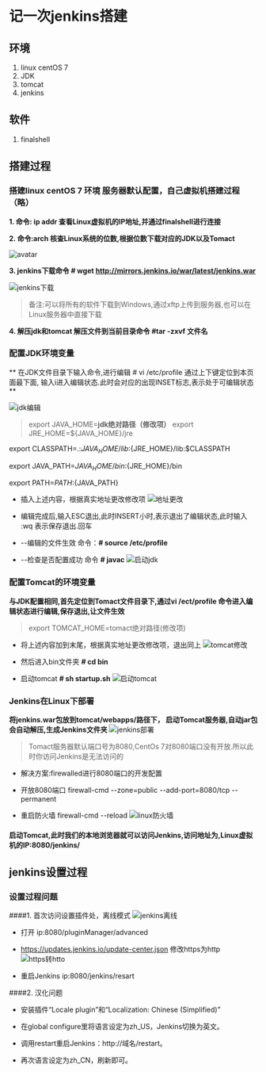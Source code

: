 # 记一次jenkins搭建

## 环境
1. linux centOS 7
2. JDK
3. tomcat
4. jenkins

## 软件
1. finalshell

## 搭建过程
### 搭建linux centOS 7 环境 服务器默认配置，自己虚拟机搭建过程（略）

**1. 命令: ip addr 查看Linux虚拟机的IP地址,并通过finalshell进行连接**

**2. 命令:arch 核查Linux系统的位数,根据位数下载对应的JDK以及Tomact**

![avatar](image/1.png)

**3. jenkins下载命令 # wget http://mirrors.jenkins.io/war/latest/jenkins.war**

![jenkins下载](https://img-blog.csdnimg.cn/20190730103734323.png?x-oss-process=image/watermark,type_ZmFuZ3poZW5naGVpdGk,shadow_10,text_aHR0cHM6Ly9ibG9nLmNzZG4ubmV0L2ZqeGNzZG4=,size_16,color_FFFFFF,t_70 "jenkins下载")
> 备注:可以将所有的软件下载到Windows,通过xftp上传到服务器,也可以在Linux服务器中直接下载

**4. 解压jdk和tomcat 解压文件到当前目录命令 #tar -zxvf 文件名**

### 配置JDK环境变量

** 在JDK文件目录下输入命令,进行编辑 # vi /etc/profile 通过上下键定位到本页面最下面, 输入i进入编辑状态.此时会对应的出现INSET标志,表示处于可编辑状态**

![jdk编辑](https://img-blog.csdnimg.cn/20190730104904648.png?x-oss-process=image/watermark,type_ZmFuZ3poZW5naGVpdGk,shadow_10,text_aHR0cHM6Ly9ibG9nLmNzZG4ubmV0L2ZqeGNzZG4=,size_16,color_FFFFFF,t_70 "jdk编辑")

> export JAVA_HOME=**jdk绝对路径（修改项）**
 export JRE_HOME=${JAVA_HOME}/jre
 
 export CLASSPATH=.:${JAVA_HOME}/lib:${JRE_HOME}/lib:$CLASSPATH
 
 export JAVA_PATH=${JAVA_HOME}/bin:${JRE_HOME}/bin
 
 export PATH=$PATH:${JAVA_PATH}

- 插入上述内容，根据真实地址更改修改项
![地址更改](https://img-blog.csdnimg.cn/20190730112545733.png "地址更改")

- 编辑完成后,输入ESC退出,此时INSERT小时,表示退出了编辑状态,此时输入  :wq 表示保存退出.回车

- --编辑的文件生效 命令：**# source /etc/profile**

- --检查是否配置成功 命令 **# javac**
![启动jdk](https://img-blog.csdnimg.cn/201907301122295.png?x-oss-process=image/watermark,type_ZmFuZ3poZW5naGVpdGk,shadow_10,text_aHR0cHM6Ly9ibG9nLmNzZG4ubmV0L2ZqeGNzZG4=,size_16,color_FFFFFF,t_70 "启动jdk")

### 配置Tomcat的环境变量
**与JDK配置相同,首先定位到Tomact文件目录下,通过vi /ect/profile 命令进入编辑状态进行编辑,保存退出,让文件生效**

>export TOMCAT_HOME=tomact绝对路径(修改项)

- 将上述内容加到末尾，根据真实地址更改修改项，退出同上
![tomcat修改](https://img-blog.csdnimg.cn/20190730114321925.png "tomcat修改")

- 然后进入bin文件夹 **# cd bin**

- 启动tomcat **# sh startup.sh**
![启动tomcat](https://img-blog.csdnimg.cn/20190730115134449.png?x-oss-process=image/watermark,type_ZmFuZ3poZW5naGVpdGk,shadow_10,text_aHR0cHM6Ly9ibG9nLmNzZG4ubmV0L2ZqeGNzZG4=,size_16,color_FFFFFF,t_70 "启动tomcat")

### Jenkins在Linux下部署
**将jenkins.war包放到tomcat/webapps/路径下， 启动Tomcat服务器,自动jar包会自动解压,生成Jenkins文件夹**
![jenkins部署](https://img-blog.csdnimg.cn/20190730143712685.png?x-oss-process=image/watermark,type_ZmFuZ3poZW5naGVpdGk,shadow_10,text_aHR0cHM6Ly9ibG9nLmNzZG4ubmV0L2ZqeGNzZG4=,size_16,color_FFFFFF,t_70 "jenkins部署")

>Tomact服务器默认端口号为8080,CentOs 7对8080端口没有开放.所以此时你访问Jenkins是无法访问的

- 解决方案:firewalled进行8080端口的开发配置

- 开放8080端口
firewall-cmd --zone=public --add-port=8080/tcp --permanent

- 重启防火墙
firewall-cmd --reload
![linux防火墙](https://img-blog.csdnimg.cn/20190730153903533.png?x-oss-process=image/watermark,type_ZmFuZ3poZW5naGVpdGk,shadow_10,text_aHR0cHM6Ly9ibG9nLmNzZG4ubmV0L2ZqeGNzZG4=,size_16,color_FFFFFF,t_70 "linux防火墙")

#### 启动Tomcat,此时我们的本地浏览器就可以访问Jenkins,访问地址为,Linux虚拟机的IP:8080/jenkins/

## jenkins设置过程

### 设置过程问题
####1. 首次访问设置插件处，离线模式
![jenkins离线](https://img-blog.csdn.net/20180912172348797?watermark/2/text/aHR0cHM6Ly9ibG9nLmNzZG4ubmV0L2RhZXJ6ZWk=/font/5a6L5L2T/fontsize/400/fill/I0JBQkFCMA==/dissolve/70 "jenkins离线")
- 打开 ip:8080/pluginManager/advanced

- https://updates.jenkins.io/update-center.json 修改https为http
![https转htto](https://img-blog.csdn.net/20180912172751464?watermark/2/text/aHR0cHM6Ly9ibG9nLmNzZG4ubmV0L2RhZXJ6ZWk=/font/5a6L5L2T/fontsize/400/fill/I0JBQkFCMA==/dissolve/70 "https转htto")

- 重启Jenkins ip:8080/jenkins/resart

####2. 汉化问题
- 安装插件“Locale plugin”和“Localization: Chinese (Simplified)”

- 在global configure里将语言设定为zh_US，Jenkins切换为英文。

- 调用restart重启Jenkins：http://域名/restart。

- 再次语言设定为zh_CN，刷新即可。
